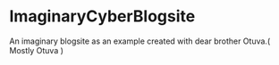 # ImaginaryCyberBlogsite


An imaginary blogsite as an example created with dear brother Otuva.( Mostly Otuva )
